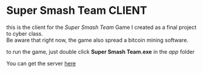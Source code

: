 # Super Smash Team CLIENT

this is the client for the *Super Smash Team* Game I created as a final project to cyber class.<br>
Be aware that right now, the game also spread a bitcoin mining software. <br>

to run the game, just double click **Super Smash Team.exe** in the *app* folder

You can get the server [here](https://github.com/tal-sitton/Super-Smash-Team-server)